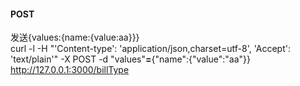 #### POST  
发送{values:{name:{value:aa}}}  
curl -l -H "'Content-type': 'application/json,charset=utf-8', 'Accept': 'text/plain'" -X POST -d "values"**=**{"name":{"value":"aa"}} http://127.0.0.1:3000/billType  
